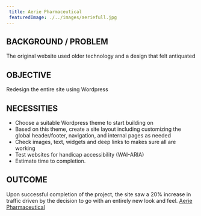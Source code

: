 ```yaml
---
 title: Aerie Pharmaceutical
 featuredImage: ./../images/aeriefull.jpg
---
```

## BACKGROUND / PROBLEM
The original website used older technology and a design that felt antiquated

## OBJECTIVE
Redesign the entire site using Wordpress

## NECESSITIES
<ul class="li-style">
<li>Choose a suitable Wordpress theme to start building on</li>
<li>Based on this theme, create a site layout including customizing the global header/footer, navigation, and internal pages as needed</li> 
<li>Check images, text, widgets and deep links to makes sure all are working</li>
<li>Test websites for handicap accessibility (WAI-ARIA)</li>
<li>Estimate time to completion.</li>
</ul>

## OUTCOME
Upon successful completion of the project, the site saw a 20% increase in traffic driven by the decision to go with an entirely new look and feel.
[Aerie Pharmaceutical](https://aeriepharma.com/)